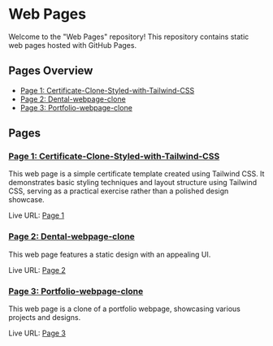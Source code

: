 # Web Pages

Welcome to the "Web Pages" repository! This repository contains static web pages hosted with GitHub Pages.

## Pages Overview

- [Page 1: Certificate-Clone-Styled-with-Tailwind-CSS](#page-1)
- [Page 2: Dental-webpage-clone](#page-2)
- [Page 3: Portfolio-webpage-clone](#page-3)

## Pages

### [Page 1: Certificate-Clone-Styled-with-Tailwind-CSS <a name="page-1"></a>](https://github.com/AnshShrivastava70/Web-Pages/tree/master/Certificate-Clone-Styled-with-Tailwind-CSS)

This web page is a simple certificate template created using Tailwind CSS. It demonstrates basic styling techniques and layout structure using Tailwind CSS, serving as a practical exercise rather than a polished design showcase.

Live URL: [Page 1](https://anshshrivastava70.github.io/Web-Pages/Certificate-Clone-Styled-with-Tailwind-CSS/)

### [Page 2: Dental-webpage-clone <a name="page-2"></a>](https://github.com/AnshShrivastava70/Web-Pages/tree/master/Dental-webpage-clone)

This web page features a static design with an appealing UI.

Live URL: [Page 2](https://anshshrivastava70.github.io/Web-Pages/Dental-webpage-clone/)

### [Page 3: Portfolio-webpage-clone <a name="page-3"></a>](https://github.com/AnshShrivastava70/Web-Pages/tree/master/Portfolio-webpage-clone)

This web page is a clone of a portfolio webpage, showcasing various projects and designs.

Live URL: [Page 3](https://anshshrivastava70.github.io/Web-Pages/Portfolio-webpage-clone/)

